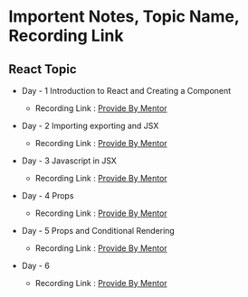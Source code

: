 # Importent Notes, Topic Name, Recording Link 

## React Topic
- Day - 1 Introduction to React and Creating a Component
    - Recording Link : [Provide By Mentor](https://www.youtube.com/watch?v=aqN86uQmqj8)

- Day - 2 Importing exporting and JSX
    - Recording Link : [Provide By Mentor](https://www.youtube.com/watch?v=AT2NceEzvFs)

- Day - 3 Javascript in JSX
    - Recording Link : [Provide By Mentor](https://www.youtube.com/watch?v=a0mafPm0NKk)

- Day - 4 Props
    - Recording Link : [Provide By Mentor](https://www.youtube.com/watch?v=wiKyKHzlysM)

- Day - 5 Props and Conditional Rendering
    - Recording Link : [Provide By Mentor](https://www.youtube.com/watch?v=jRPMJ6SMUE4)

- Day - 6 
    - Recording Link : [Provide By Mentor]()